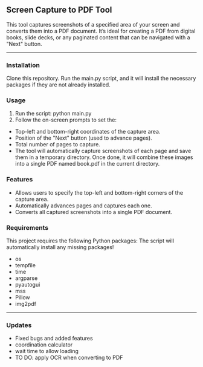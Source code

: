 ## Screen Capture to PDF Tool
This tool captures screenshots of a specified area of your screen and converts them into a PDF document. It’s ideal for creating a PDF from digital books, slide decks, or any paginated content that can be navigated with a "Next" button.
________________________________________________________________________________________________________________________
### Installation
Clone this repository.
Run the main.py script, and it will install the necessary packages if they are not already installed.

### Usage
1. Run the script: python main.py
2. Follow the on-screen prompts to set the:
- Top-left and bottom-right coordinates of the capture area.
- Position of the "Next" button (used to advance pages).
- Total number of pages to capture.
- The tool will automatically capture screenshots of each page and save them in a temporary directory. Once done, it will combine these images into a single PDF named book.pdf in the current directory.

### Features
- Allows users to specify the top-left and bottom-right corners of the capture area.
- Automatically advances pages and captures each one.
- Converts all captured screenshots into a single PDF document.

### Requirements
This project requires the following Python packages: The script will automatically install any missing packages!
- os
- tempfile
- time
- argparse
- pyautogui
- mss
- Pillow
- img2pdf
________________________________________________________________________________________________________________________

### Updates
- Fixed bugs and added features 
- coordination calculator
- wait time to allow loading
- TO DO: apply OCR when converting to PDF

